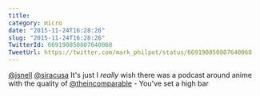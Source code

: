 ```yaml
---
title: 
category: micro
date: "2015-11-24T16:28:26"
slug: "2015-11-24T16:28:26"
TwitterId: 669190850807640068
TweetUrl: https://twitter.com/mark_philpot/status/669190850807640068
---
```


[@jsnell](https://twitter.com/jsnell) [@siracusa](https://twitter.com/siracusa)
It's just I _really_ wish there was a podcast around anime with the quality of
[@theincomparable](https://twitter.com/theincomparable) - You've set a high bar
